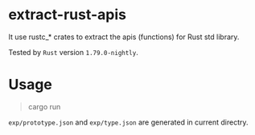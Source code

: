 # extract-rust-apis 

It use rustc_* crates to extract the apis (functions) for Rust std library.

Tested by `Rust` version `1.79.0-nightly`.

# Usage

> cargo run

`exp/prototype.json` and `exp/type.json` are generated in current directry.